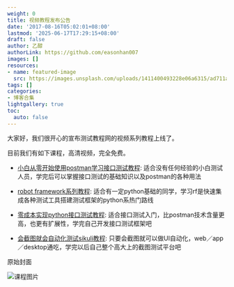 ```yaml
---
weight: 0
title: 视频教程发布公告
date: '2017-08-16T05:02:01+08:00'
lastmod: '2025-06-17T17:29:15+08:00'
draft: false
author: 乙醇
authorLink: https://github.com/easonhan007
images: []
resources:
- name: featured-image
  src: https://images.unsplash.com/uploads/1411400493228e06a6315/ad711a20?w=300
tags: []
categories:
- 博客合集
lightgallery: true
toc:
  auto: false
---
```




大家好，我们很开心的宣布测试教程网的视频系列教程上线了。

目前我们有如下课程，高清视频，完全免费。

* [小白从零开始使用postman学习接口测试教程](https://ke.qq.com/course/229839): 适合没有任何经验的小白测试人员，学完后可以掌握接口测试的基础知识以及postman的各种用法

* [robot framework系列教程](https://ke.qq.com/course/225855): 适合有一定python基础的同学，学习rf是快速集成各种测试工具搭建测试框架的python系热门路线

* [零成本实现python接口测试教程](https://ke.qq.com/course/232868): 适合接口测试入门，比postman技术含量更高，也更有扩展性，学完自己开发接口测试框架吧

* [会截图就会自动化测试sikuli教程](https://ke.qq.com/course/232864): 只要会截图就可以做UI自动化，web／app／desktop通吃，学完以后自己整个高大上的截图测试平台吧




原始封面

![课程图片](https://images.unsplash.com/uploads/1411400493228e06a6315/ad711a20?w=300)

